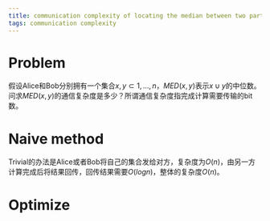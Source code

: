 ```yaml
---
title: communication complexity of locating the median between two parties 
tags: communication complexity
---
```


# Problem

假设Alice和Bob分别拥有一个集合$x,y\subset {1,...,n}$，$MED(x,y)$表示$x\cup y$的中位数。问求$MED(x,y)$的通信复杂度是多少？所谓通信复杂度指完成计算需要传输的bit数。

# Naive method

Trivial的办法是Alice或者Bob将自己的集合发给对方，复杂度为$O(n)$，由另一方计算完成后将结果回传，回传结果需要$O(logn)$，整体的复杂度$O(n)$。

# Optimize

